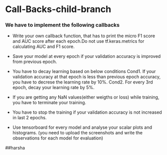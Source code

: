 # Call-Backs-child-branch

### We have to implement the following callbacks
-  Write your own callback function, that has to print the micro F1 score and AUC score after each epoch.Do not use tf.keras.metrics for calculating AUC and F1 score.

- Save your model at every epoch if your validation accuracy is improved from previous epoch. 

- You have to decay learning based on below conditions 
        Cond1. If your validation accuracy at that epoch is less than previous epoch accuracy, you have to decrese the
               learning rate by 10%. 
        Cond2. For every 3rd epoch, decay your learning rate by 5%.
        
- If you are getting any NaN values(either weigths or loss) while training, you have to terminate your training. 

- You have to stop the training if your validation accuracy is not increased in last 2 epochs.

- Use tensorboard for every model and analyse your scalar plots and histograms. (you need to upload the screenshots and write the observations for each model for evaluation)



##harsha
